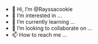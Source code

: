 - 👋 Hi, I’m @Rayssacookie
- 👀 I’m interested in ...
- 🌱 I’m currently learning ...
- 💞️ I’m looking to collaborate on ...
- 📫 How to reach me ...

<!---
Rayssacookie/Rayssacookie is a ✨ special ✨ repository because its `README.md` (this file) appears on your GitHub profile.
You can click the Preview link to take a look at your changes.
--->
